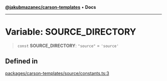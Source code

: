 [**@jakubmazanec/carson-templates**](../README.md) • **Docs**

---

# Variable: SOURCE_DIRECTORY

> `const` **SOURCE_DIRECTORY**: `"source"` = `'source'`

## Defined in

[packages/carson-templates/source/constants.ts:3](https://github.com/jakubmazanec/tools/blob/863f04cbbb9368fd023f0309084819aa9247d808/packages/carson-templates/source/constants.ts#L3)
